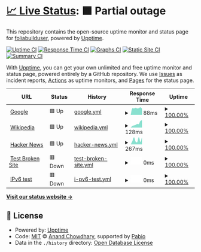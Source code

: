 # [📈 Live Status](https://foliabuilduser.github.io/upptime): <!--live status--> **🟧 Partial outage**

This repository contains the open-source uptime monitor and status page for [foliabuilduser](https://foliabuilduser.github.io/upptime), powered by [Upptime](https://github.com/upptime/upptime).

[![Uptime CI](https://github.com/foliabuilduser/upptime/workflows/Uptime%20CI/badge.svg)](https://github.com/foliabuilduser/upptime/actions?query=workflow%3A%22Uptime+CI%22)
[![Response Time CI](https://github.com/foliabuilduser/upptime/workflows/Response%20Time%20CI/badge.svg)](https://github.com/foliabuilduser/upptime/actions?query=workflow%3A%22Response+Time+CI%22)
[![Graphs CI](https://github.com/foliabuilduser/upptime/workflows/Graphs%20CI/badge.svg)](https://github.com/foliabuilduser/upptime/actions?query=workflow%3A%22Graphs+CI%22)
[![Static Site CI](https://github.com/foliabuilduser/upptime/workflows/Static%20Site%20CI/badge.svg)](https://github.com/foliabuilduser/upptime/actions?query=workflow%3A%22Static+Site+CI%22)
[![Summary CI](https://github.com/foliabuilduser/upptime/workflows/Summary%20CI/badge.svg)](https://github.com/foliabuilduser/upptime/actions?query=workflow%3A%22Summary+CI%22)

With [Upptime](https://upptime.js.org), you can get your own unlimited and free uptime monitor and status page, powered entirely by a GitHub repository. We use [Issues](https://github.com/foliabuilduser/upptime/issues) as incident reports, [Actions](https://github.com/foliabuilduser/upptime/actions) as uptime monitors, and [Pages](https://foliabuilduser.github.io/upptime) for the status page.

<!--start: status pages-->
<!-- This summary is generated by Upptime (https://github.com/upptime/upptime) -->
<!-- Do not edit this manually, your changes will be overwritten -->
<!-- prettier-ignore -->
| URL | Status | History | Response Time | Uptime |
| --- | ------ | ------- | ------------- | ------ |
| <img alt="" src="https://icons.duckduckgo.com/ip3/www.google.com.ico" height="13"> [Google](https://www.google.com) | 🟩 Up | [google.yml](https://github.com/foliabuilduser/uptime/commits/HEAD/history/google.yml) | <details><summary><img alt="Response time graph" src="./graphs/google/response-time-week.png" height="20"> 88ms</summary><br><a href="https://foliabuilduser.github.io/uptime/history/google"><img alt="Response time 113" src="https://img.shields.io/endpoint?url=https%3A%2F%2Fraw.githubusercontent.com%2Ffoliabuilduser%2Fuptime%2FHEAD%2Fapi%2Fgoogle%2Fresponse-time.json"></a><br><a href="https://foliabuilduser.github.io/uptime/history/google"><img alt="24-hour response time 81" src="https://img.shields.io/endpoint?url=https%3A%2F%2Fraw.githubusercontent.com%2Ffoliabuilduser%2Fuptime%2FHEAD%2Fapi%2Fgoogle%2Fresponse-time-day.json"></a><br><a href="https://foliabuilduser.github.io/uptime/history/google"><img alt="7-day response time 88" src="https://img.shields.io/endpoint?url=https%3A%2F%2Fraw.githubusercontent.com%2Ffoliabuilduser%2Fuptime%2FHEAD%2Fapi%2Fgoogle%2Fresponse-time-week.json"></a><br><a href="https://foliabuilduser.github.io/uptime/history/google"><img alt="30-day response time 106" src="https://img.shields.io/endpoint?url=https%3A%2F%2Fraw.githubusercontent.com%2Ffoliabuilduser%2Fuptime%2FHEAD%2Fapi%2Fgoogle%2Fresponse-time-month.json"></a><br><a href="https://foliabuilduser.github.io/uptime/history/google"><img alt="1-year response time 113" src="https://img.shields.io/endpoint?url=https%3A%2F%2Fraw.githubusercontent.com%2Ffoliabuilduser%2Fuptime%2FHEAD%2Fapi%2Fgoogle%2Fresponse-time-year.json"></a></details> | <details><summary><a href="https://foliabuilduser.github.io/uptime/history/google">100.00%</a></summary><a href="https://foliabuilduser.github.io/uptime/history/google"><img alt="All-time uptime 100.00%" src="https://img.shields.io/endpoint?url=https%3A%2F%2Fraw.githubusercontent.com%2Ffoliabuilduser%2Fuptime%2FHEAD%2Fapi%2Fgoogle%2Fuptime.json"></a><br><a href="https://foliabuilduser.github.io/uptime/history/google"><img alt="24-hour uptime 100.00%" src="https://img.shields.io/endpoint?url=https%3A%2F%2Fraw.githubusercontent.com%2Ffoliabuilduser%2Fuptime%2FHEAD%2Fapi%2Fgoogle%2Fuptime-day.json"></a><br><a href="https://foliabuilduser.github.io/uptime/history/google"><img alt="7-day uptime 100.00%" src="https://img.shields.io/endpoint?url=https%3A%2F%2Fraw.githubusercontent.com%2Ffoliabuilduser%2Fuptime%2FHEAD%2Fapi%2Fgoogle%2Fuptime-week.json"></a><br><a href="https://foliabuilduser.github.io/uptime/history/google"><img alt="30-day uptime 100.00%" src="https://img.shields.io/endpoint?url=https%3A%2F%2Fraw.githubusercontent.com%2Ffoliabuilduser%2Fuptime%2FHEAD%2Fapi%2Fgoogle%2Fuptime-month.json"></a><br><a href="https://foliabuilduser.github.io/uptime/history/google"><img alt="1-year uptime 99.98%" src="https://img.shields.io/endpoint?url=https%3A%2F%2Fraw.githubusercontent.com%2Ffoliabuilduser%2Fuptime%2FHEAD%2Fapi%2Fgoogle%2Fuptime-year.json"></a></details>
| <img alt="" src="https://icons.duckduckgo.com/ip3/en.wikipedia.org.ico" height="13"> [Wikipedia](https://en.wikipedia.org) | 🟩 Up | [wikipedia.yml](https://github.com/foliabuilduser/uptime/commits/HEAD/history/wikipedia.yml) | <details><summary><img alt="Response time graph" src="./graphs/wikipedia/response-time-week.png" height="20"> 128ms</summary><br><a href="https://foliabuilduser.github.io/uptime/history/wikipedia"><img alt="Response time 184" src="https://img.shields.io/endpoint?url=https%3A%2F%2Fraw.githubusercontent.com%2Ffoliabuilduser%2Fuptime%2FHEAD%2Fapi%2Fwikipedia%2Fresponse-time.json"></a><br><a href="https://foliabuilduser.github.io/uptime/history/wikipedia"><img alt="24-hour response time 246" src="https://img.shields.io/endpoint?url=https%3A%2F%2Fraw.githubusercontent.com%2Ffoliabuilduser%2Fuptime%2FHEAD%2Fapi%2Fwikipedia%2Fresponse-time-day.json"></a><br><a href="https://foliabuilduser.github.io/uptime/history/wikipedia"><img alt="7-day response time 128" src="https://img.shields.io/endpoint?url=https%3A%2F%2Fraw.githubusercontent.com%2Ffoliabuilduser%2Fuptime%2FHEAD%2Fapi%2Fwikipedia%2Fresponse-time-week.json"></a><br><a href="https://foliabuilduser.github.io/uptime/history/wikipedia"><img alt="30-day response time 174" src="https://img.shields.io/endpoint?url=https%3A%2F%2Fraw.githubusercontent.com%2Ffoliabuilduser%2Fuptime%2FHEAD%2Fapi%2Fwikipedia%2Fresponse-time-month.json"></a><br><a href="https://foliabuilduser.github.io/uptime/history/wikipedia"><img alt="1-year response time 184" src="https://img.shields.io/endpoint?url=https%3A%2F%2Fraw.githubusercontent.com%2Ffoliabuilduser%2Fuptime%2FHEAD%2Fapi%2Fwikipedia%2Fresponse-time-year.json"></a></details> | <details><summary><a href="https://foliabuilduser.github.io/uptime/history/wikipedia">100.00%</a></summary><a href="https://foliabuilduser.github.io/uptime/history/wikipedia"><img alt="All-time uptime 100.00%" src="https://img.shields.io/endpoint?url=https%3A%2F%2Fraw.githubusercontent.com%2Ffoliabuilduser%2Fuptime%2FHEAD%2Fapi%2Fwikipedia%2Fuptime.json"></a><br><a href="https://foliabuilduser.github.io/uptime/history/wikipedia"><img alt="24-hour uptime 100.00%" src="https://img.shields.io/endpoint?url=https%3A%2F%2Fraw.githubusercontent.com%2Ffoliabuilduser%2Fuptime%2FHEAD%2Fapi%2Fwikipedia%2Fuptime-day.json"></a><br><a href="https://foliabuilduser.github.io/uptime/history/wikipedia"><img alt="7-day uptime 100.00%" src="https://img.shields.io/endpoint?url=https%3A%2F%2Fraw.githubusercontent.com%2Ffoliabuilduser%2Fuptime%2FHEAD%2Fapi%2Fwikipedia%2Fuptime-week.json"></a><br><a href="https://foliabuilduser.github.io/uptime/history/wikipedia"><img alt="30-day uptime 100.00%" src="https://img.shields.io/endpoint?url=https%3A%2F%2Fraw.githubusercontent.com%2Ffoliabuilduser%2Fuptime%2FHEAD%2Fapi%2Fwikipedia%2Fuptime-month.json"></a><br><a href="https://foliabuilduser.github.io/uptime/history/wikipedia"><img alt="1-year uptime 100.00%" src="https://img.shields.io/endpoint?url=https%3A%2F%2Fraw.githubusercontent.com%2Ffoliabuilduser%2Fuptime%2FHEAD%2Fapi%2Fwikipedia%2Fuptime-year.json"></a></details>
| <img alt="" src="https://icons.duckduckgo.com/ip3/news.ycombinator.com.ico" height="13"> [Hacker News](https://news.ycombinator.com) | 🟩 Up | [hacker-news.yml](https://github.com/foliabuilduser/uptime/commits/HEAD/history/hacker-news.yml) | <details><summary><img alt="Response time graph" src="./graphs/hacker-news/response-time-week.png" height="20"> 267ms</summary><br><a href="https://foliabuilduser.github.io/uptime/history/hacker-news"><img alt="Response time 314" src="https://img.shields.io/endpoint?url=https%3A%2F%2Fraw.githubusercontent.com%2Ffoliabuilduser%2Fuptime%2FHEAD%2Fapi%2Fhacker-news%2Fresponse-time.json"></a><br><a href="https://foliabuilduser.github.io/uptime/history/hacker-news"><img alt="24-hour response time 412" src="https://img.shields.io/endpoint?url=https%3A%2F%2Fraw.githubusercontent.com%2Ffoliabuilduser%2Fuptime%2FHEAD%2Fapi%2Fhacker-news%2Fresponse-time-day.json"></a><br><a href="https://foliabuilduser.github.io/uptime/history/hacker-news"><img alt="7-day response time 267" src="https://img.shields.io/endpoint?url=https%3A%2F%2Fraw.githubusercontent.com%2Ffoliabuilduser%2Fuptime%2FHEAD%2Fapi%2Fhacker-news%2Fresponse-time-week.json"></a><br><a href="https://foliabuilduser.github.io/uptime/history/hacker-news"><img alt="30-day response time 273" src="https://img.shields.io/endpoint?url=https%3A%2F%2Fraw.githubusercontent.com%2Ffoliabuilduser%2Fuptime%2FHEAD%2Fapi%2Fhacker-news%2Fresponse-time-month.json"></a><br><a href="https://foliabuilduser.github.io/uptime/history/hacker-news"><img alt="1-year response time 314" src="https://img.shields.io/endpoint?url=https%3A%2F%2Fraw.githubusercontent.com%2Ffoliabuilduser%2Fuptime%2FHEAD%2Fapi%2Fhacker-news%2Fresponse-time-year.json"></a></details> | <details><summary><a href="https://foliabuilduser.github.io/uptime/history/hacker-news">100.00%</a></summary><a href="https://foliabuilduser.github.io/uptime/history/hacker-news"><img alt="All-time uptime 100.00%" src="https://img.shields.io/endpoint?url=https%3A%2F%2Fraw.githubusercontent.com%2Ffoliabuilduser%2Fuptime%2FHEAD%2Fapi%2Fhacker-news%2Fuptime.json"></a><br><a href="https://foliabuilduser.github.io/uptime/history/hacker-news"><img alt="24-hour uptime 100.00%" src="https://img.shields.io/endpoint?url=https%3A%2F%2Fraw.githubusercontent.com%2Ffoliabuilduser%2Fuptime%2FHEAD%2Fapi%2Fhacker-news%2Fuptime-day.json"></a><br><a href="https://foliabuilduser.github.io/uptime/history/hacker-news"><img alt="7-day uptime 100.00%" src="https://img.shields.io/endpoint?url=https%3A%2F%2Fraw.githubusercontent.com%2Ffoliabuilduser%2Fuptime%2FHEAD%2Fapi%2Fhacker-news%2Fuptime-week.json"></a><br><a href="https://foliabuilduser.github.io/uptime/history/hacker-news"><img alt="30-day uptime 100.00%" src="https://img.shields.io/endpoint?url=https%3A%2F%2Fraw.githubusercontent.com%2Ffoliabuilduser%2Fuptime%2FHEAD%2Fapi%2Fhacker-news%2Fuptime-month.json"></a><br><a href="https://foliabuilduser.github.io/uptime/history/hacker-news"><img alt="1-year uptime 100.00%" src="https://img.shields.io/endpoint?url=https%3A%2F%2Fraw.githubusercontent.com%2Ffoliabuilduser%2Fuptime%2FHEAD%2Fapi%2Fhacker-news%2Fuptime-year.json"></a></details>
| <img alt="" src="https://icons.duckduckgo.com/ip3/thissitedoesnotexist.koj.co.ico" height="13"> [Test Broken Site](https://thissitedoesnotexist.koj.co) | 🟥 Down | [test-broken-site.yml](https://github.com/foliabuilduser/uptime/commits/HEAD/history/test-broken-site.yml) | <details><summary><img alt="Response time graph" src="./graphs/test-broken-site/response-time-week.png" height="20"> 0ms</summary><br><a href="https://foliabuilduser.github.io/uptime/history/test-broken-site"><img alt="Response time 0" src="https://img.shields.io/endpoint?url=https%3A%2F%2Fraw.githubusercontent.com%2Ffoliabuilduser%2Fuptime%2FHEAD%2Fapi%2Ftest-broken-site%2Fresponse-time.json"></a><br><a href="https://foliabuilduser.github.io/uptime/history/test-broken-site"><img alt="24-hour response time 0" src="https://img.shields.io/endpoint?url=https%3A%2F%2Fraw.githubusercontent.com%2Ffoliabuilduser%2Fuptime%2FHEAD%2Fapi%2Ftest-broken-site%2Fresponse-time-day.json"></a><br><a href="https://foliabuilduser.github.io/uptime/history/test-broken-site"><img alt="7-day response time 0" src="https://img.shields.io/endpoint?url=https%3A%2F%2Fraw.githubusercontent.com%2Ffoliabuilduser%2Fuptime%2FHEAD%2Fapi%2Ftest-broken-site%2Fresponse-time-week.json"></a><br><a href="https://foliabuilduser.github.io/uptime/history/test-broken-site"><img alt="30-day response time 0" src="https://img.shields.io/endpoint?url=https%3A%2F%2Fraw.githubusercontent.com%2Ffoliabuilduser%2Fuptime%2FHEAD%2Fapi%2Ftest-broken-site%2Fresponse-time-month.json"></a><br><a href="https://foliabuilduser.github.io/uptime/history/test-broken-site"><img alt="1-year response time 0" src="https://img.shields.io/endpoint?url=https%3A%2F%2Fraw.githubusercontent.com%2Ffoliabuilduser%2Fuptime%2FHEAD%2Fapi%2Ftest-broken-site%2Fresponse-time-year.json"></a></details> | <details><summary><a href="https://foliabuilduser.github.io/uptime/history/test-broken-site">100.00%</a></summary><a href="https://foliabuilduser.github.io/uptime/history/test-broken-site"><img alt="All-time uptime 100.00%" src="https://img.shields.io/endpoint?url=https%3A%2F%2Fraw.githubusercontent.com%2Ffoliabuilduser%2Fuptime%2FHEAD%2Fapi%2Ftest-broken-site%2Fuptime.json"></a><br><a href="https://foliabuilduser.github.io/uptime/history/test-broken-site"><img alt="24-hour uptime 100.00%" src="https://img.shields.io/endpoint?url=https%3A%2F%2Fraw.githubusercontent.com%2Ffoliabuilduser%2Fuptime%2FHEAD%2Fapi%2Ftest-broken-site%2Fuptime-day.json"></a><br><a href="https://foliabuilduser.github.io/uptime/history/test-broken-site"><img alt="7-day uptime 100.00%" src="https://img.shields.io/endpoint?url=https%3A%2F%2Fraw.githubusercontent.com%2Ffoliabuilduser%2Fuptime%2FHEAD%2Fapi%2Ftest-broken-site%2Fuptime-week.json"></a><br><a href="https://foliabuilduser.github.io/uptime/history/test-broken-site"><img alt="30-day uptime 100.00%" src="https://img.shields.io/endpoint?url=https%3A%2F%2Fraw.githubusercontent.com%2Ffoliabuilduser%2Fuptime%2FHEAD%2Fapi%2Ftest-broken-site%2Fuptime-month.json"></a><br><a href="https://foliabuilduser.github.io/uptime/history/test-broken-site"><img alt="1-year uptime 100.00%" src="https://img.shields.io/endpoint?url=https%3A%2F%2Fraw.githubusercontent.com%2Ffoliabuilduser%2Fuptime%2FHEAD%2Fapi%2Ftest-broken-site%2Fuptime-year.json"></a></details>
| <img alt="" src="https://icons.duckduckgo.com/ip3/null.ico" height="13"> [IPv6 test](forwardemail.net) | 🟥 Down | [i-pv6-test.yml](https://github.com/foliabuilduser/uptime/commits/HEAD/history/i-pv6-test.yml) | <details><summary><img alt="Response time graph" src="./graphs/i-pv6-test/response-time-week.png" height="20"> 0ms</summary><br><a href="https://foliabuilduser.github.io/uptime/history/i-pv6-test"><img alt="Response time 0" src="https://img.shields.io/endpoint?url=https%3A%2F%2Fraw.githubusercontent.com%2Ffoliabuilduser%2Fuptime%2FHEAD%2Fapi%2Fi-pv6-test%2Fresponse-time.json"></a><br><a href="https://foliabuilduser.github.io/uptime/history/i-pv6-test"><img alt="24-hour response time 0" src="https://img.shields.io/endpoint?url=https%3A%2F%2Fraw.githubusercontent.com%2Ffoliabuilduser%2Fuptime%2FHEAD%2Fapi%2Fi-pv6-test%2Fresponse-time-day.json"></a><br><a href="https://foliabuilduser.github.io/uptime/history/i-pv6-test"><img alt="7-day response time 0" src="https://img.shields.io/endpoint?url=https%3A%2F%2Fraw.githubusercontent.com%2Ffoliabuilduser%2Fuptime%2FHEAD%2Fapi%2Fi-pv6-test%2Fresponse-time-week.json"></a><br><a href="https://foliabuilduser.github.io/uptime/history/i-pv6-test"><img alt="30-day response time 0" src="https://img.shields.io/endpoint?url=https%3A%2F%2Fraw.githubusercontent.com%2Ffoliabuilduser%2Fuptime%2FHEAD%2Fapi%2Fi-pv6-test%2Fresponse-time-month.json"></a><br><a href="https://foliabuilduser.github.io/uptime/history/i-pv6-test"><img alt="1-year response time 0" src="https://img.shields.io/endpoint?url=https%3A%2F%2Fraw.githubusercontent.com%2Ffoliabuilduser%2Fuptime%2FHEAD%2Fapi%2Fi-pv6-test%2Fresponse-time-year.json"></a></details> | <details><summary><a href="https://foliabuilduser.github.io/uptime/history/i-pv6-test">100.00%</a></summary><a href="https://foliabuilduser.github.io/uptime/history/i-pv6-test"><img alt="All-time uptime 100.00%" src="https://img.shields.io/endpoint?url=https%3A%2F%2Fraw.githubusercontent.com%2Ffoliabuilduser%2Fuptime%2FHEAD%2Fapi%2Fi-pv6-test%2Fuptime.json"></a><br><a href="https://foliabuilduser.github.io/uptime/history/i-pv6-test"><img alt="24-hour uptime 100.00%" src="https://img.shields.io/endpoint?url=https%3A%2F%2Fraw.githubusercontent.com%2Ffoliabuilduser%2Fuptime%2FHEAD%2Fapi%2Fi-pv6-test%2Fuptime-day.json"></a><br><a href="https://foliabuilduser.github.io/uptime/history/i-pv6-test"><img alt="7-day uptime 100.00%" src="https://img.shields.io/endpoint?url=https%3A%2F%2Fraw.githubusercontent.com%2Ffoliabuilduser%2Fuptime%2FHEAD%2Fapi%2Fi-pv6-test%2Fuptime-week.json"></a><br><a href="https://foliabuilduser.github.io/uptime/history/i-pv6-test"><img alt="30-day uptime 100.00%" src="https://img.shields.io/endpoint?url=https%3A%2F%2Fraw.githubusercontent.com%2Ffoliabuilduser%2Fuptime%2FHEAD%2Fapi%2Fi-pv6-test%2Fuptime-month.json"></a><br><a href="https://foliabuilduser.github.io/uptime/history/i-pv6-test"><img alt="1-year uptime 100.00%" src="https://img.shields.io/endpoint?url=https%3A%2F%2Fraw.githubusercontent.com%2Ffoliabuilduser%2Fuptime%2FHEAD%2Fapi%2Fi-pv6-test%2Fuptime-year.json"></a></details>

<!--end: status pages-->

[**Visit our status website →**](https://foliabuilduser.github.io/upptime)

## 📄 License

- Powered by: [Upptime](https://github.com/upptime/upptime)
- Code: [MIT](./LICENSE) © [Anand Chowdhary](https://anandchowdhary.com), supported by [Pabio](https://pabio.com)
- Data in the `./history` directory: [Open Database License](https://opendatacommons.org/licenses/odbl/1-0/)
